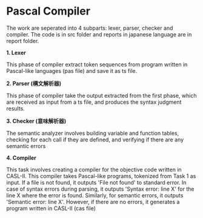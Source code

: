 # **Pascal Compiler**

The work are seperated into 4 subparts: lexer, parser, checker and compiler. The code is in src folder and reports in japanese language are in report folder.

**1. Lexer**
   
   This phase of compiler extract token sequences from program written in Pascal-like languages (pas file) and save it as ts file.

**2. Parser (構文解析器)**

  This phase of compiler take the output extracted from the first phase, which are received as input from a ts file, and produces the syntax judgment results.
   

**3. Checker (意味解析器)**

The semantic analyzer involves building variable and function tables, checking for each call if they are defined, and verifying if there are any semantic errors
   

**4. Compiler**

This task involves creating a compiler for the objective code written in CASL-II. This compiler takes Pascal-like programs, tokenized from Task 1 as input. If a file is not found, it outputs 'File not found' to standard error. In case of syntax errors during parsing, it outputs 'Syntax error: line X' for the line X where the error is found. Similarly, for semantic errors, it outputs 'Semantic error: line X'. However, if there are no errors, it generates a program written in CASL-II (cas file)

